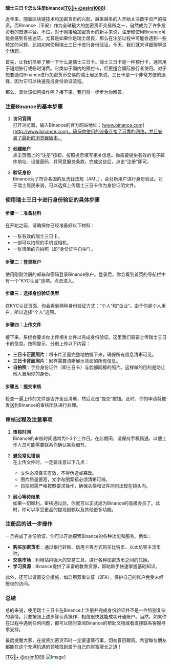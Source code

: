 **瑞士三日卡怎么注册binance[[TG💪+ @esim1088](https://t.me/s/esim1088)]**

近年来，随着区块链技术和加密货币的兴起，越来越多的人开始关注数字资产的投资。而Binance（币安）作为全球最大的加密货币交易所之一，自然成为了许多投资者的首选平台。不过，对于刚接触加密货币的新手来说，注册和使用Binance可能会感到有些迷茫。尤其是如果你是瑞士居民，那么在注册过程中可能会遇到一些特定的问题，比如如何使用瑞士三日卡进行身份验证。今天，我们就来详细聊聊这个话题。

首先，让我们简单了解一下什么是瑞士三日卡。瑞士三日卡是一种预付卡，通常用于短期旅行或临时消费。它类似于国内的预付卡，但更适合国际旅行者使用。对于想要通过Binance进行加密货币交易的瑞士居民来说，三日卡是一个非常方便的选择，因为它可以快速完成身份验证流程。

那么，具体该如何操作呢？接下来，我们将一步步为你解答。

### 注册Binance的基本步骤

1. **访问官网**  
   打开浏览器，输入Binance的官方网站地址：[www.binance.com](http://www.binance.com)。确保你使用的设备连接了可靠的网络，并且安装了最新的浏览器版本。

2. **创建账户**  
   点击页面上的“注册”按钮，按照提示填写相关信息。你需要提供有效的电子邮件地址、设置密码，并同意服务条款。完成这些后，点击“注册”即可。

3. **验证身份**  
   Binance为了符合各国的反洗钱法规（AML），会对新用户进行身份验证。对于瑞士居民来说，可以选择上传瑞士三日卡作为身份证明文件。

### 使用瑞士三日卡进行身份验证的具体步骤

#### 步骤一：准备材料  
在开始之前，请确保你已经准备好以下材料：
- 一张有效的瑞士三日卡。
- 一部可以拍照的手机或相机。
- 一张清晰的自拍照（即“身份证件自拍”）。

#### 步骤二：登录账户  
使用刚刚注册的邮箱和密码登录Binance账户。登录后，你会看到首页的导航栏中有一个“KYC认证”选项。点击进入。

#### 步骤三：选择身份验证类型  
在KYC认证页面，你会看到两种身份验证方式：“个人”和“企业”。由于你是个人用户，所以选择“个人”选项。

#### 步骤四：上传文件  
接下来，系统会要求你上传相关文件以完成身份验证。这里我们需要上传瑞士三日卡的信息。按照提示，分别上传以下内容：
- **三日卡正面照片**：将卡片正面完整地拍摄下来，确保所有信息清晰可见。
- **三日卡背面照片**：同样需要清晰展示背面的所有信息。
- **自拍照**：手持身份证件（即三日卡）与脸部同框的照片。这样做的目的是防止他人冒用你的身份。

#### 步骤五：提交审核  
检查一遍上传的文件是否齐全且清晰，然后点击“提交”按钮。此时，你的申请将被发送到Binance的审核团队进行处理。

### 审核过程及注意事项

1. **审核时间**  
   Binance的审核时间通常为1-3个工作日。在此期间，请保持手机畅通，以便工作人员可能需要联系你确认某些细节。

2. **避免常见错误**  
   在上传文件时，一定要注意以下几点：
   - 文件必须真实有效，不得伪造或篡改。
   - 图片质量要高，文字和图案都必须清晰可辨。
   - 自拍照需严格按照要求操作，确保头像和证件同时出现在镜头内。

3. **耐心等待结果**  
   如果一切顺利，审核通过后，你就可以正式成为Binance的高级会员了。此时，你可以享受更高的提现限额以及其他更多功能。

### 注册后的进一步操作

一旦完成了身份验证，你可以开始探索Binance的各种功能和服务。例如：
- **购买加密货币**：通过银行转账、信用卡等方式购买比特币、以太坊等主流币种。
- **交易市场**：利用站内强大的交易工具，进行各种加密货币之间的兑换。
- **学习资源**：Binance提供了丰富的教育资源，帮助新手快速掌握基础知识。

此外，还可以设置安全措施，如启用双重认证（2FA），保护自己的账户免受未经授权的访问。

### 总结

总的来说，使用瑞士三日卡在Binance上注册并完成身份验证并不是一件特别复杂的事情。只要按照上述步骤认真操作，相信很快就能成功开通账户。当然，如果你在过程中遇到任何问题，都可以随时查阅Binance的帮助文档或者直接联系客服寻求支持。

最后提醒大家，在投资加密货币时一定要谨慎行事，切勿盲目跟风。希望每位朋友都能在这个充满机遇的领域找到属于自己的财富增长之道！

[[TG💪+ @esim1088](https://t.me/s/esim1088) ![Image](https://i.postimg.cc/4NQfJmqS/Snipaste-2025-05-13-00-14-12.png)]
